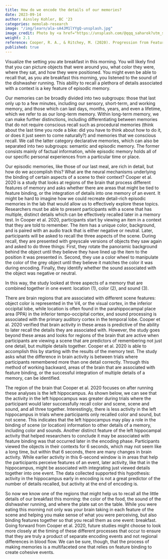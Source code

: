 ```yaml
---
title: How do we encode the details of our memories?
date: 2023-09-14
author: Ainsley Kohler, BC '23
categories: memolab-research
image: "/img/learn/ala-sA4JM1lYYgQ-unsplash.jpg"
image_credit: Photo by <a href="https://unsplash.com/@qqq_saharok?utm_source=unsplash&utm_medium=referral&utm_content=creditCopyText">Ala</a> on <a href="https://unsplash.com/photos/sA4JM1lYYgQ?utm_source=unsplash&utm_medium=referral&utm_content=creditCopyText">Unsplash</a>
weight: 2.1
reference: Cooper, R. A., & Ritchey, M. (2020). Progression from Feature-Specific Brain Activity to Hippocampal Binding during Episodic Encoding. The Journal of Neuroscience, 40(8), 1701–1709. https://doi.org/10.1523/JNEUROSCI.1971-19.2019
published: true
---
```


Visualize the setting you ate breakfast in this morning. You will likely find that you can picture objects that were around you, what color they were, where they sat, and how they were positioned. You might even be able to recall that, as you ate breakfast this morning, you listened to the sound of the dishwasher running. This ability to recall a plethora of details associated with a context is a key feature of episodic memory.

Our memories can be broadly divided into two subgroups: those that last only up to a few minutes, including our sensory, short-term, and working memory, and those which can last days, months, years, and even a lifetime, which we refer to as our long-term memory. Within long-term memory, we can make further distinctions, including differentiating between memories that do not require conscious recall such as procedural memories (think about the last time you rode a bike: did you have to think about how to do it, or does it just seem to come naturally?) and memories that we conscious recall. We call the latter category declarative memories, which can also be separated into two subgroups: semantic and episodic memory. The former consists mainly of factual information, while episodic memory holds all of our specific personal experiences from a particular time or place.

Our episodic memories, like those of our last meal, are rich in detail, but how do we accomplish this? What are the neural mechanisms underlying the binding of certain aspects of a scene to their context? Cooper et al. 2020 is a study that looks at regions of the brain that process different features of memory and asks whether there are areas that might be tied to feature binding, or the integration of details into one memory of an event. It might be hard to imagine how we could recreate detail-rich episodic memories in the lab that would allow us to effectively explore these topics. Researchers must be able to present participants with a scene that has multiple, distinct details which can be effectively recalled later in a memory test. In Cooper et al. 2020, participants start by viewing an item in a context that they are told to remember. The item has a unique color, background, and is paired with an audio track that is either negative or neutral. Later, participants will be asked to recall the three aspects of the scene. During recall, they are presented with greyscale versions of objects they saw again and asked to do three things: First, they rotate the panoramic background behind the object until they believe they have lined up the item to the position it was presented in. Second, they use a color wheel to manipulate the color of the grey object until they believe it matches the color it was during encoding. Finally, they identify whether the sound associated with the object was negative or neutral.

In this way, the study looked at three aspects of a memory that are combined together in one event: location (1), color (2), and sound (3).

There are brain regions that are associated with different scene features: object color is represented in the V4, or the visual cortex, in the inferior occipital lobe, while location is often found in the parahippocampal place area (PPA) in the inferior tempo-occipital cortex, and sound processing is associated with the primary auditory cortex in the temporal lobe. Cooper et al. 2020 verified that brain activity in these areas is predictive of the ability to later recall the details they are associated with. However, the study goes beyond these areas and looks for regions of the brain that are active when participants are viewing a scene that are predictors of remembering not just one detail, but multiple details together. Cooper et al. 2020 is able to accomplish this by starting with the results of the memory test. The study asks what the difference in brain activity is between trials where participants remembered more than one detail correctly. Through this method of working backward, areas of the brain that are associated with feature binding, or the successful integration of multiple details of a memory, can be identified.

The region of the brain that Cooper et al. 2020 focuses on after running these analyses is the left hippocampus. As shown below, we can see that the activity in the left hippocampus was greater during trials where the participant would later successfully recall color and scene, scene and sound, and all three together. Interestingly, there is less activity in the left hippocampus in trials where participants only recalled color and sound, but not scene. This indicates that the left hippocampus may play a role in the binding of scene (or location) information to other details of a memory, including color and sounds. Another distinct feature of the left hippocampal activity that helped researchers to conclude it may be associated with feature binding was that occurred later in the encoding phase. Participants viewed the objects in their contexts for 6 seconds, which may not seem like a long time, but within that 6 seconds, there are many changes in brain activity. While earlier activity in this 6-second window is in areas that help the participants perceive features of an event, later activity, like that in the hippocampus, might be associated with integrating just viewed details together into one event. The data collected supported this hypothesis: activity in the hippocampus early in encoding is not a great predictor of the number of details recalled, but activity at the end of encoding is.

So now we know one of the regions that might help us to recall all the little details of our breakfast this morning: the color of the food, the sound of the dishwasher running, and where the plate sat on the table. While you were eating this morning not only was your brain taking in each feature of the scene and helping you make sense of what you were perceiving, but also binding features together so that you recall them as one event: breakfast. Going forward from Cooper et al. 2020, future studies might choose to look more closely at the timing of these different processes that occur to ensure that they are truly a product of separate encoding events and not regional differences in blood flow. We can be sure, though, that the process of making memories is a multifaceted one that relies on feature binding to create cohesive events.
